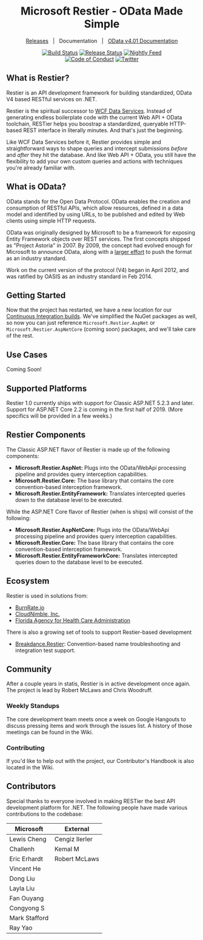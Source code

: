 <div align="center">
<h1>Microsoft Restier - OData Made Simple</h1>

[Releases](https://github.com/OData/RESTier/releases)&nbsp;&nbsp;&nbsp;|&nbsp;&nbsp;&nbsp;Documentation&nbsp;&nbsp;&nbsp;|&nbsp;&nbsp;&nbsp;[OData v4.01 Documentation](https://www.odata.org/documentation/)

[![Build Status][devops-build-img]][devops-build] [![Release Status][devops-release-img]][devops-release] [![Nightly Feed][nightly-feed-img]][nightly-feed] <br />
[![Code of Conduct][code-of-conduct-img]][code-of-conduct] [![Twitter][twitter-img]][twitter-intent]

</div>

## What is Restier?

Restier is an API development framework for building standardized, OData V4 based RESTful services on .NET. 

Restier is the spiritual successor to [WCF Data Services](https://en.wikipedia.org/wiki/WCF_Data_Services). Instead of 
generating endless boilerplate code with the current Web API + OData toolchain, RESTier helps you boostrap a standardized, 
queryable HTTP-based REST interface in literally minutes. And that's just the beginning.

Like WCF Data Services before it, Restier provides simple and straightforward ways to shape queries and intercept submissions
_before_ and _after_ they hit the database. And like Web API + OData, you still have the flexibility to add your own
custom queries and actions with techniques you're already familiar with.

## What is OData?

OData stands for the Open Data Protocol. OData enables the creation and consumption of RESTful APIs, which allow 
resources, defined in a data model and identified by using URLs, to be published and edited by Web clients using 
simple HTTP requests.

OData was originally designed by Microsoft to be a framework for exposing Entity Framework objects over REST services.
The first concepts shipped as "Project Astoria" in 2007. By 2009, the concept had evolved enough for Microsoft to
announce OData, along with a [larger effort](https://blogs.msdn.microsoft.com/odatateam/2009/11/17/breaking-down-data-silos-the-open-data-protocol-odata/)
to push the format as an industry standard.

Work on the current version of the protocol (V4) began in April 2012, and was ratified by OASIS as an industry standard in Feb 2014.

## Getting Started
Now that the project has restarted, we have a new location for our [Continuous Integration builds][nightly-feed]. We've simplified the NuGet
packages as well, so now you can just reference `Microsoft.Restier.AspNet` or `Microsoft.Restier.AspNetCore` (coming soon) packages, and we'll take care of
the rest. 

## Use Cases
Coming Soon!

## Supported Platforms
Restier 1.0 currently ships with support for Classic ASP.NET 5.2.3 and later. Support for ASP.NET Core 2.2 is coming in the first half of 2019. (More specifics will be provided in a few weeks.)

## Restier Components
The Classic ASP.NET flavor of Restier is made up of the following components:
- **Microsoft.Restier.AspNet:** Plugs into the OData/WebApi processing pipeline and provides query interception capabilities.
- **Microsoft.Restier.Core:** The base library that contains the core convention-based interception framework.
- **Microsoft.Restier.EntityFramework:** Translates intercepted queries down to the database level to be executed.

While the ASP.NET Core flavor of Restier (when is ships) will consist of the following:
- **Microsoft.Restier.AspNetCore:** Plugs into the OData/WebApi processing pipeline and provides query interception capabilities.
- **Microsoft.Restier.Core:** The base library that contains the core convention-based interception framework.
- **Microsoft.Restier.EntityFrameworkCore:** Translates intercepted queries down to the database level to be executed.

## Ecosystem
Restier is used in solutions from:
- [BurnRate.io](https://burnrate.io)
- [CloudNimble, Inc.](https://nimbleapps.cloud)
- [Florida Agency for Health Care Administration](https://ahca.myflorida.com)

There is also a growing set of tools to support Restier-based development
- [Breakdance.Restier](https://github.com/cloudnimble/breakdance): Convention-based name troubleshooting and integration test support.
## Community
After a couple years in statis, Restier is in active development once again. The project is lead by Robert McLaws and Chris Woodruff.

### Weekly Standups
The core development team meets once a week on Google Hangouts to discuss pressing items and work through the issues list. A history of
those meetings can be found in the Wiki.

### Contributing
If you'd like to help out with the project, our Contributor's Handbook is also located in the Wiki.

## Contributors

Special thanks to everyone involved in making RESTier the best API development platform for .NET. The following people
have made various contributions to the codebase:

| Microsoft     | External       |
|---------------|----------------|
| Lewis Cheng   | Cengiz Ilerler |
| Challenh      | Kemal M        |
| Eric Erhardt  | Robert McLaws  |
| Vincent He    |                |
| Dong Liu      |                |
| Layla Liu     |                |
| Fan Ouyang    |                |
| Congyong S    |                |
| Mark Stafford |                |
| Ray Yao       |                |

## 

<!--
Link References
-->

[devops-build]:https://dev.azure.com/cloudnimble/Restier/_build?definitionId=8
[devops-release]:https://dev.azure.com/cloudnimble/Restier/_release?view=all&definitionId=1
[nightly-feed]:https://www.myget.org/F/restier-nightly/api/v3/index.json
[twitter-intent]:https://twitter.com/intent/tweet?url=https%3A%2F%2Fgithub.com%2FOData%2FRESTier&via=robertmclaws&text=Check%20out%20Restier%21%20It%27s%20the%20simple%2C%20queryable%20framework%20for%20building%20data-driven%20APIs%20in%20.NET%21&hashtags=odata
[code-of-conduct]:https://opensource.microsoft.com/codeofconduct/

[devops-build-img]:https://img.shields.io/azure-devops/build/cloudnimble/restier/8.svg?style=for-the-badge&logo=azuredevops
[devops-release-img]:https://img.shields.io/azure-devops/release/cloudnimble/d3aaa016-9aea-4903-b6a6-abda1d4c84f0/1/1.svg?style=for-the-badge&logo=azuredevops
[nightly-feed-img]:https://img.shields.io/badge/continuous%20integration-feed-0495dc.svg?style=for-the-badge&logo=nuget&logoColor=fff
[github-version-img]:https://img.shields.io/github/release/ryanoasis/nerd-fonts.svg?style=for-the-badge
[gitter-img]:https://img.shields.io/gitter/room/nwjs/nw.js.svg?style=for-the-badge
[code-climate-img]:https://img.shields.io/codeclimate/issues/github/ryanoasis/nerd-fonts.svg?style=for-the-badge
[code-of-conduct-img]: https://img.shields.io/badge/code%20of-conduct-00a1f1.svg?style=for-the-badge&logo=windows
[twitter-img]:https://img.shields.io/badge/share-on%20twitter-55acee.svg?style=for-the-badge&logo=twitter
